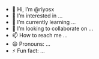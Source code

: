 - 👋 Hi, I’m @riyosx
- 👀 I’m interested in ...
- 🌱 I’m currently learning ...
- 💞️ I’m looking to collaborate on ...
- 📫 How to reach me ...
- 😄 Pronouns: ...
- ⚡ Fun fact: ...

<!---
riyosx/riyosx is a ✨ special ✨ repository because its `README.md` (this file) appears on your GitHub profile.
You can click the Preview link to take a look at your changes.
--->
